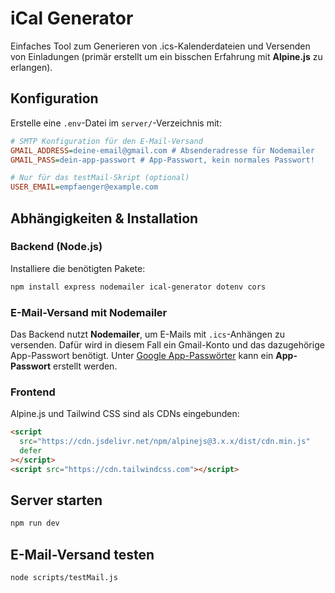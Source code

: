 # iCal Generator

Einfaches Tool zum Generieren von .ics-Kalenderdateien und Versenden von Einladungen (primär erstellt um ein bisschen Erfahrung mit **Alpine.js** zu erlangen).

## Konfiguration

Erstelle eine `.env`-Datei im `server/`-Verzeichnis mit:  

```ini
# SMTP Konfiguration für den E-Mail-Versand
GMAIL_ADDRESS=deine-email@gmail.com # Absenderadresse für Nodemailer
GMAIL_PASS=dein-app-passwort # App-Passwort, kein normales Passwort!

# Nur für das testMail-Skript (optional)
USER_EMAIL=empfaenger@example.com
```

## Abhängigkeiten & Installation

### Backend (Node.js)

Installiere die benötigten Pakete:

```bash
npm install express nodemailer ical-generator dotenv cors
```

### E-Mail-Versand mit Nodemailer

Das Backend nutzt **Nodemailer**, um E-Mails mit `.ics`-Anhängen zu versenden. Dafür wird in diesem Fall ein Gmail-Konto und das dazugehörige App-Passwort benötigt. Unter [Google App-Passwörter](https://myaccount.google.com/apppasswords) kann ein **App-Passwort** erstellt werden. 

### Frontend

Alpine.js und Tailwind CSS sind als CDNs eingebunden:

```html
<script
  src="https://cdn.jsdelivr.net/npm/alpinejs@3.x.x/dist/cdn.min.js"
  defer
></script>
<script src="https://cdn.tailwindcss.com"></script>
```

## Server starten

```bash
npm run dev
```

## E-Mail-Versand testen

```bash
node scripts/testMail.js
```
